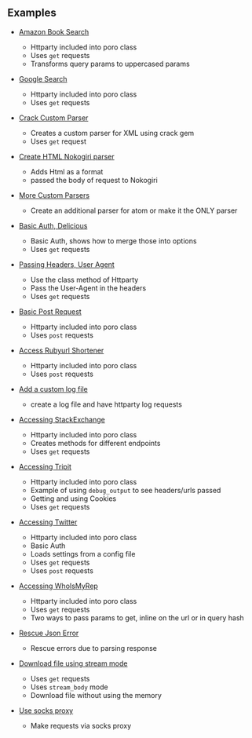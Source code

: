 ## Examples

* [Amazon Book Search](aaws.rb)
    * Httparty included into poro class
    * Uses `get` requests
    * Transforms query params to uppercased params

* [Google Search](google.rb)
  * Httparty included into poro class
  * Uses `get` requests

* [Crack Custom Parser](crack.rb)
    * Creates a custom parser for XML using crack gem
    * Uses `get` request

* [Create HTML Nokogiri parser](nokogiri_html_parser.rb)
    * Adds Html as a format
    * passed the body of request to Nokogiri

* [More Custom Parsers](custom_parsers.rb)
  * Create an additional parser for atom or make it the ONLY parser

* [Basic Auth, Delicious](delicious.rb)
  * Basic Auth, shows how to merge those into options
  * Uses `get` requests

* [Passing Headers, User Agent](headers_and_user_agents.rb)
  * Use the class method of Httparty
  * Pass the User-Agent in the headers
  * Uses `get` requests

* [Basic Post Request](basic.rb)
    * Httparty included into poro class
    * Uses `post` requests

* [Access Rubyurl Shortener](rubyurl.rb)
  * Httparty included into poro class
  * Uses `post` requests

* [Add a custom log file](logging.rb)
  * create a log file and have httparty log requests

* [Accessing StackExchange](stackexchange.rb)
  * Httparty included into poro class
  * Creates methods for different endpoints
  * Uses `get` requests

* [Accessing Tripit](tripit_sign_in.rb)
  * Httparty included into poro class
  * Example of using `debug_output` to see headers/urls passed
  * Getting and using Cookies
  * Uses `get` requests

* [Accessing Twitter](twitter.rb)
  * Httparty included into poro class
  * Basic Auth
  * Loads settings from a config file
  * Uses `get` requests
  * Uses `post` requests

* [Accessing WhoIsMyRep](whoismyrep.rb)
  * Httparty included into poro class
  * Uses `get` requests
  * Two ways to pass params to get, inline on the url or in query hash

* [Rescue Json Error](rescue_json.rb)
  * Rescue errors due to parsing response

* [Download file using stream mode](stream_download.rb)
  * Uses `get` requests
  * Uses `stream_body` mode
  * Download file without using the memory

* [Use socks proxy](socks_proxy.rb)
  * Make requests via socks proxy
